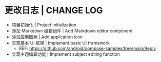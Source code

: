 # 更改日志 | CHANGE LOG

- 项目初始化 | Project initialization
- 添加 Markdown 编辑组件 | Add Markdown editor component
- 添加应用图标 | Add application icon
- 实现基本 UI 框架 | Implement basic UI framework
  - REF: https://github.com/android/compose-samples/tree/main/Reply
- 实现主题编辑功能 | Implement subject editing function
